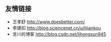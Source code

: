 ## 友情链接
* 王孝舒 http://www.doesbetter.com/
* 李建扣 http://blog.sciencenet.cn/u/lijiankou
* 言川的博客 http://blog.csdn.net/lihongxun945
